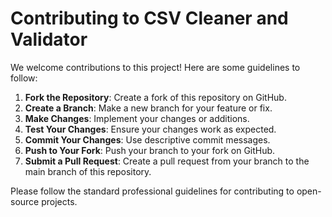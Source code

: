 # Contributing to CSV Cleaner and Validator

We welcome contributions to this project! Here are some guidelines to follow:

1. **Fork the Repository**: Create a fork of this repository on GitHub.
2. **Create a Branch**: Make a new branch for your feature or fix.
3. **Make Changes**: Implement your changes or additions.
4. **Test Your Changes**: Ensure your changes work as expected.
5. **Commit Your Changes**: Use descriptive commit messages.
6. **Push to Your Fork**: Push your branch to your fork on GitHub.
7. **Submit a Pull Request**: Create a pull request from your branch to the main branch of this repository.

Please follow the standard professional guidelines for contributing to open-source projects.
